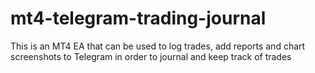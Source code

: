 # mt4-telegram-trading-journal
This is an MT4 EA that can be used to log trades, add reports and chart screenshots to Telegram in order to journal and keep track of trades
